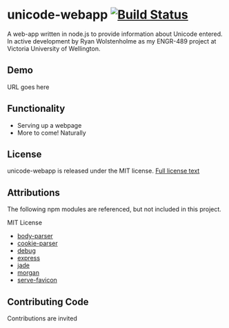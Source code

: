 # unicode-webapp [![Build Status](https://magnum.travis-ci.com/rWolstenholme/unicode-webapp.svg?token=Kvy1xY96uToUTr3WpW91)](https://magnum.travis-ci.com/rWolstenholme/unicode-webapp)
A web-app written in node.js to provide information about Unicode entered. In active development by Ryan Wolstenholme as my ENGR-489 project at Victoria University of Wellington.

## Demo
URL goes here

## Functionality
* Serving up a webpage
* More to come! Naturally

## License
unicode-webapp is released under the MIT license. [Full license text](LICENSE)

## Attributions
The following npm modules are referenced, but not included in this project.

MIT License
* [body-parser](https://github.com/expressjs/body-parser)
* [cookie-parser](https://github.com/expressjs/cookie-parser)
* [debug](https://github.com/visionmedia/debug)
* [express](https://github.com/strongloop/express)
* [jade](https://github.com/jadejs/jade)
* [morgan](https://github.com/expressjs/morgan)
* [serve-favicon](https://github.com/expressjs/serve-favicon)

## Contributing Code
Contributions are invited